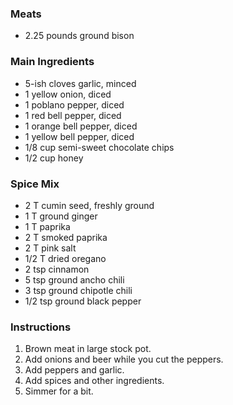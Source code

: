 ### Meats

- 2.25 pounds ground bison

### Main Ingredients

- 5-ish cloves garlic, minced
- 1 yellow onion, diced
- 1 poblano pepper, diced
- 1 red bell pepper, diced
- 1 orange bell pepper, diced
- 1 yellow bell pepper, diced
- 1/8 cup semi-sweet chocolate chips
- 1/2 cup honey

### Spice Mix

- 2 T cumin seed, freshly ground
- 1 T ground ginger
- 1 T paprika
- 2 T smoked paprika
- 2 T pink salt
- 1/2 T dried oregano
- 2 tsp cinnamon
- 5 tsp ground ancho chili
- 3 tsp ground chipotle chili
- 1/2 tsp ground black pepper

### Instructions

1. Brown meat in large stock pot.
2. Add onions and beer while you cut the peppers.
3. Add peppers and garlic.
4. Add spices and other ingredients.
5. Simmer for a bit.
